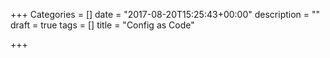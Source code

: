 +++
Categories = []
date = "2017-08-20T15:25:43+00:00"
description = ""
draft = true
tags = []
title = "Config as Code"

+++
